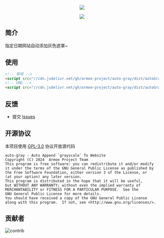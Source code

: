 <div align="center">

![][banner]

![][license]

</div>

## 简介

指定日期网站自动添加灰色遮罩~

## 使用

```html
<!-- 常规 -->
<script src="//cdn.jsdelivr.net/gh/armoe-project/auto-gray/dist/autoGray.js"></script>
<!-- UMD -->
<script src="//cdn.jsdelivr.net/gh/armoe-project/auto-gray/dist/autoGray.umd.cjs"></script>
```

## 反馈

- 提交 [Issues](https://github.com/armoe-project/auto-gray/issues)

## 开源协议

本项目使用 [GPL-3.0](LICENSE) 协议开放源代码

```text
auto-gray - Auto Append `grayscale` To Website
Copyright (C) 2024  Armoe Project Team
This program is free software: you can redistribute it and/or modify
it under the terms of the GNU General Public License as published by
the Free Software Foundation, either version 3 of the License, or
(at your option) any later version.
This program is distributed in the hope that it will be useful,
but WITHOUT ANY WARRANTY; without even the implied warranty of
MERCHANTABILITY or FITNESS FOR A PARTICULAR PURPOSE.  See the
GNU General Public License for more details.
You should have received a copy of the GNU General Public License
along with this program.  If not, see <http://www.gnu.org/licenses/>.
```

## 贡献者

![contrib]

[banner]: https://socialify.git.ci/armoe-project/auto-gray/image?description=1&font=Inter&forks=1&issues=1&language=1&logo=https%3A%2F%2Fraw.githubusercontent.com%2Farmoe-project%2Famcl-app%2Fmain%2Fsrc-tauri%2Ficons%2Ficon.png&owner=1&pulls=1&stargazers=1&theme=Auto
[license]: https://img.shields.io/github/license/armoe-project/auto-gray?style=for-the-badge
[contrib]: https://contrib.rocks/image?repo=armoe-project/auto-gray